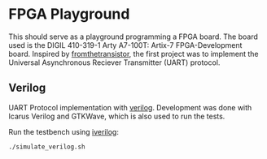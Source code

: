 # FPGA Playground

This should serve as a playground programming a FPGA board. The board used is the 
DIGIL 410-319-1 Arty A7-100T: Artix-7 FPGA-Development board.
Inspired by [fromthetransistor](https://github.com/geohot/fromthetransistor), 
the first project was to implement the Universal Asynchronous Reciever Transmitter (UART)
protocol.

## Verilog

UART Protocol implementation with [verilog](https://de.wikipedia.org/wiki/Verilog).
Development was done with Icarus Verilog and GTKWave, which is also used to run 
the tests.

Run the testbench using [iverilog](https://github.com/steveicarus/iverilog):
```bash
./simulate_verilog.sh
```
